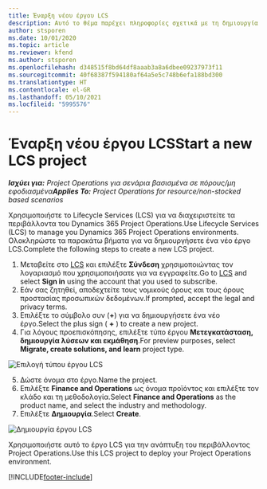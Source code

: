 ```yaml
---
title: Έναρξη νέου έργου LCS
description: Αυτό το θέμα παρέχει πληροφορίες σχετικά με τη δημιουργία ενός νέου έργου στο LCS για το περιβάλλον Project Operations.
author: stsporen
ms.date: 10/01/2020
ms.topic: article
ms.reviewer: kfend
ms.author: stsporen
ms.openlocfilehash: d348515f8bd64df8aaab3a8a6dbee09237973f11
ms.sourcegitcommit: 40f68387f594180af64a5e5c748b6efa188bd300
ms.translationtype: HT
ms.contentlocale: el-GR
ms.lasthandoff: 05/10/2021
ms.locfileid: "5995576"
---
```

# <a name="start-a-new-lcs-project"></a><span data-ttu-id="b1e60-103">Έναρξη νέου έργου LCS</span><span class="sxs-lookup"><span data-stu-id="b1e60-103">Start a new LCS project</span></span>

<span data-ttu-id="b1e60-104">_**Ισχύει για:** Project Operations για σενάρια βασισμένα σε πόρους/μη εφοδιασμένα_</span><span class="sxs-lookup"><span data-stu-id="b1e60-104">_**Applies To:** Project Operations for resource/non-stocked based scenarios_</span></span>

<span data-ttu-id="b1e60-105">Χρησιμοποιήστε το Lifecycle Services (LCS) για να διαχειριστείτε τα περιβάλλοντα του Dynamics 365 Project Operations.</span><span class="sxs-lookup"><span data-stu-id="b1e60-105">Use Lifecycle Services (LCS) to manage you Dynamics 365 Project Operations environments.</span></span> <span data-ttu-id="b1e60-106">Ολοκληρώστε τα παρακάτω βήματα για να δημιουργήσετε ένα νέο έργο LCS.</span><span class="sxs-lookup"><span data-stu-id="b1e60-106">Complete the following steps to create a new LCS project.</span></span>

1. <span data-ttu-id="b1e60-107">Μεταβείτε στο [LCS](https://lcs.dynamics.com/Logon/Index) και επιλέξτε **Σύνδεση** χρησιμοποιώντας τον λογαριασμό που χρησιμοποιήσατε για να εγγραφείτε.</span><span class="sxs-lookup"><span data-stu-id="b1e60-107">Go to [LCS](https://lcs.dynamics.com/Logon/Index) and select **Sign in** using the account that you used to subscribe.</span></span>
2. <span data-ttu-id="b1e60-108">Εάν σας ζητηθεί, αποδεχτείτε τους νομικούς όρους και τους όρους προστασίας προσωπικών δεδομένων.</span><span class="sxs-lookup"><span data-stu-id="b1e60-108">If prompted, accept the legal and privacy terms.</span></span>
3. <span data-ttu-id="b1e60-109">Επιλέξτε το σύμβολο συν (**+**) για να δημιουργήσετε ένα νέο έργο.</span><span class="sxs-lookup"><span data-stu-id="b1e60-109">Select the plus sign ( **+** ) to create a new project.</span></span>
4. <span data-ttu-id="b1e60-110">Για λόγους προεπισκόπησης, επιλέξτε τύπο έργου **Μετεγκατάσταση, δημιουργία λύσεων και εκμάθηση**.</span><span class="sxs-lookup"><span data-stu-id="b1e60-110">For preview purposes, select **Migrate, create solutions, and learn** project type.</span></span>

  ![Επιλογή τύπου έργου LCS](./media/create-lcs-1.png)

5. <span data-ttu-id="b1e60-112">Δώστε όνομα στο έργο.</span><span class="sxs-lookup"><span data-stu-id="b1e60-112">Name the project.</span></span> 
6. <span data-ttu-id="b1e60-113">Επιλέξτε **Finance and Operations** ως όνομα προϊόντος και επιλέξτε τον κλάδο και τη μεθοδολογία.</span><span class="sxs-lookup"><span data-stu-id="b1e60-113">Select **Finance and Operations** as the product name, and select the industry and methodology.</span></span> 
7. <span data-ttu-id="b1e60-114">Επιλέξτε **Δημιουργία**.</span><span class="sxs-lookup"><span data-stu-id="b1e60-114">Select **Create**.</span></span>

![Δημιουργία έργου LCS](./media/create-lcs-2.png)

<span data-ttu-id="b1e60-116">Χρησιμοποιήστε αυτό το έργο LCS για την ανάπτυξη του περιβάλλοντος Project Operations.</span><span class="sxs-lookup"><span data-stu-id="b1e60-116">Use this LCS project to deploy your Project Operations environment.</span></span>



[!INCLUDE[footer-include](../includes/footer-banner.md)]